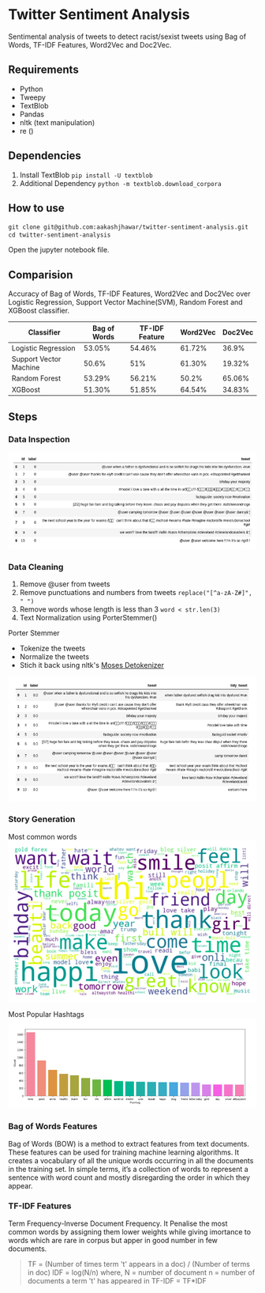 # Twitter Sentiment Analysis
Sentimental analysis of tweets to detect racist/sexist tweets using Bag of Words, TF-IDF Features, Word2Vec and Doc2Vec.

## Requirements
* Python
* Tweepy
* TextBlob
* Pandas
* nltk (text manipulation)
* re ()

## Dependencies
1. Install TextBlob `pip install -U textblob`
2. Additional Dependency `python -m textblob.download_corpora`

## How to use
```
git clone git@github.com:aakashjhawar/twitter-sentiment-analysis.git
cd twitter-sentiment-analysis
```
Open the jupyter notebook file.

## Comparision

Accuracy of Bag of Words, TF-IDF Features, Word2Vec and Doc2Vec over Logistic Regression, Support Vector Machine(SVM), Random Forest and XGBoost classifier.

| Classifier | Bag of Words | TF-IDF Feature | Word2Vec | Doc2Vec |
| ---------- | ------------ | -------------- | -------- | ------- |
| Logistic Regression | 53.05% | 54.46% | 61.72% | 36.9% |
| Support Vector Machine | 50.6% | 51% | 61.30% | 19.32% |
| Random Forest | 53.29% | 56.21% | 50.2% | 65.06% |
| XGBoost | 51.30% | 51.85% | 64.54% | 34.83% |

## Steps
### Data Inspection
![Dataset](https://github.com/aakashjhawar/twitter-sentiment-analysis/blob/master/images/dataset.png)

### Data Cleaning
1. Remove @user from tweets
2. Remove punctuations and numbers from tweets 
`replace("[^a-zA-Z#]", " ")`
3. Remove words whose length is less than 3 `word < str.len(3)`
4. Text Normalization using PorterStemmer()

Porter Stemmer
* Tokenize the tweets
* Normalize the tweets
* Stich it back using nltk's [Moses Detokenizer](https://www.nltk.org/_modules/nltk/tokenize/moses.html)

![Dataset cleaned](https://github.com/aakashjhawar/twitter-sentiment-analysis/blob/master/images/tweets_comparision.png)

### Story Generation
Most common words
![Word Cloud](https://github.com/aakashjhawar/twitter-sentiment-analysis/blob/master/images/wordcloud.png)

Most Popular Hashtags
![Dataset cleaned](https://github.com/aakashjhawar/twitter-sentiment-analysis/blob/master/images/hashtags.png)

### Bag of Words Features
Bag of Words (BOW) is a method to extract features from text documents. These features can be used for training machine learning algorithms. It creates a vocabulary of all the unique words occurring in all the documents in the training set.
In simple terms, it’s a collection of words to represent a sentence with word count and mostly disregarding the order in which they appear.

### TF-IDF Features
Term Frequency-Inverse Document Frequency. It Penalise the most common words by assigning them lower weights while giving imortance to words which are rare in corpus but apper in good number in few documents.

> TF = (Number of times term 't' appears in a doc) / (Number of terms in doc)
> IDF = log(N/n) 
> where, N = number of document 
> n = number of documents a term 't' has appeared in
> TF-IDF = TF*IDF
 





